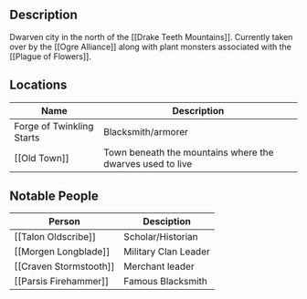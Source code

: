 ## Description
Dwarven city in the north of the [[Drake Teeth Mountains]]. Currently taken over by the [[Ogre Alliance]] along with plant monsters associated with the [[Plague of Flowers]].

## Locations
| Name                      | Description                                               |
| ------------------------- | --------------------------------------------------------- |
| Forge of Twinkling Starts | Blacksmith/armorer                                        |
| [[Old Town]]                  | Town beneath the mountains where the dwarves used to live |

## Notable People
| Person                 | Desciption           |
| ---------------------- | -------------------- |
| [[Talon Oldscribe]]    | Scholar/Historian    |
| [[Morgen Longblade]]   | Military Clan Leader |
| [[Craven Stormstooth]] | Merchant leader      |
| [[Parsis Firehammer]]  | Famous Blacksmith    |

